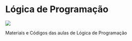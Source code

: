 # Lógica de Programação
<img src="https://www.alura.com.br/artigos/assets/qual-e-a-melhor-linguagem-de-programacao/qual-e-a-melhor-linguagem-de-programacao.png"/>

Materiais e Códigos das aulas de Lógica de Programação

